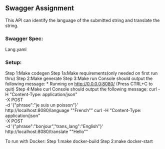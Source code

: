 ## Swagger Assignment
This API can identify the language of the submitted string and translate the string.
 
 ### Swagger Spec:
  Lang.yaml
 
 ### Setup:
  
  Step 1:Make codegen
  Step 1a:Make requirements(only needed on first run thru)
  Step 2:Make generate
  Step 3:Make run
    Console should output the following message:
     * Running on http://0.0.0.0:8080/ (Press CTRL+C to quit)
  Step 4:Make curl
    Console should output the following message:
      curl -H "Content-Type: application/json" \
        -X POST \
        -d '{"phrase":"je suis un poisson"}' \
        http\://localhost\:8080/language
      "\"French\""
      curl -H "Content-Type: application/json" \
        -X POST \
        -d '{"phrase":"bonjour","trans_lang":"English"}' \
        http\://localhost\:8080/translate
      "\"Hello\""

  To run with Docker:
    Step 1:make docker-build
    Step 2:make docker-start
